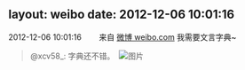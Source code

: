 layout: weibo
date: 2012-12-06 10:01:16
---
2012-12-06 10:01:16  &nbsp;&nbsp;&nbsp;&nbsp;&nbsp;&nbsp; 来自 <a href="http://weibo.com/" rel="nofollow">微博 weibo.com</a>
我需要文言字典~
>  @xcv58_: 字典还不错。 ​​​
>  ![图片](https://ww4.sinaimg.cn/large/801f7e9ajw1dzjrx8ckx1j.jpg)
